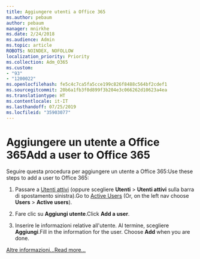 ```yaml
---
title: Aggiungere utenti a Office 365
ms.author: pebaum
author: pebaum
manager: mnirkhe
ms.date: 2/24/2018
ms.audience: Admin
ms.topic: article
ROBOTS: NOINDEX, NOFOLLOW
localization_priority: Priority
ms.collection: Adm_O365
ms.custom:
- "93"
- "1200022"
ms.openlocfilehash: fe5c4c7ca5fa5cce199c826f8488c564bf2cdef1
ms.sourcegitcommit: 20b6a1fb3f0d899f3b204e3c066262d10623a4ea
ms.translationtype: HT
ms.contentlocale: it-IT
ms.lasthandoff: 07/25/2019
ms.locfileid: "35903077"
---
```

# <a name="add-a-user-to-office-365"></a><span data-ttu-id="b554b-102">Aggiungere un utente a Office 365</span><span class="sxs-lookup"><span data-stu-id="b554b-102">Add a user to Office 365</span></span>

<span data-ttu-id="b554b-103">Seguire questa procedura per aggiungere un utente a Office 365:</span><span class="sxs-lookup"><span data-stu-id="b554b-103">Use these steps to add a user to Office 365:</span></span>
  
1. <span data-ttu-id="b554b-104">Passare a [Utenti attivi](https://admin.microsoft.com/Adminportal/Home?source=applauncher#/users) (oppure scegliere **Utenti** \> **Utenti attivi** sulla barra di spostamento sinistra).</span><span class="sxs-lookup"><span data-stu-id="b554b-104">Go to [Active Users](https://admin.microsoft.com/Adminportal/Home?source=applauncher#/users) (Or, on the left nav choose **Users** \> **Active users**).</span></span>

2. <span data-ttu-id="b554b-105">Fare clic su **Aggiungi utente**.</span><span class="sxs-lookup"><span data-stu-id="b554b-105">Click **Add a user**.</span></span>

3. <span data-ttu-id="b554b-p101">Inserire le informazioni relative all'utente. Al termine, scegliere **Aggiungi**.</span><span class="sxs-lookup"><span data-stu-id="b554b-p101">Fill in the information for the user. Choose **Add** when you are done.</span></span>

[<span data-ttu-id="b554b-108">Altre informazioni...</span><span class="sxs-lookup"><span data-stu-id="b554b-108">Read more...</span></span>](https://support.office.com/article/1970f7d6-03b5-442f-b385-5880b9c256ec)
  